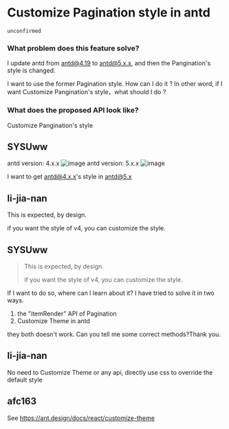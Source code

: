 # Customize Pagination style in antd

`unconfirmed`

### What problem does this feature solve?

I update antd from antd@4.19 to antd@5.x.x, and then the Pangination's style is changed.

I want to use the former Pagination style. How can I do it ? In other word, if I want Customize Pangination's style，what should I do ?

### What does the proposed API look like?

Customize Pangination's style

<!-- generated by ant-design-issue-helper. DO NOT REMOVE -->

## SYSUww

antd version: 4.x.x
![image](https://user-images.githubusercontent.com/52075786/236682831-8183e8ae-af78-4588-8e3d-58be31a94d45.png)
antd version: 5.x.x
![image](https://user-images.githubusercontent.com/52075786/236682863-8b9af68e-3065-46fa-ab2c-1f1e12f18b41.png)

I want to get antd@4.x.x's style in antd@5.x

## li-jia-nan

This is expected, by design.

if you want the style of v4, you can customize the style.

## SYSUww

> This is expected, by design.
>
> if you want the style of v4, you can customize the style.

If I want to do so, where can I learn about it?
I have tried to solve it in two ways.

1. the "itemRender" API of Pagination
2. Customize Theme in antd

they both doesn't work.
Can you tell me some correct methods?Thank you.

## li-jia-nan

No need to Customize Theme or any api, directly use css to override the default style

## afc163

See https://ant.design/docs/react/customize-theme
